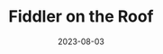 ---
title: Fiddler on the Roof
date: 2023-08-03
closing_date: 2023-09-17
layout: productions
featured_image: 2023_Fiddler_on_the_Roof.webp
image_caption: Graphic of Fiddler on the Roof at the Alhambra
image_credit: Alhambra Theatre & Dining
playbill: 
category: musicals
Theatre: The Alhambra Theatre & Dining
Venue: Alhambra Theatre
Website: https://sales.alhambrajax.com/100/tickets.shows.html?playID=1428&code=jaxplays
cast:
  Teveye: Tod Booth
  Golde: Lisa Valdini Booth
  Yente: Patti Eyler
  Lazar Wolf: Allan Baker
  Tzeitel: Sarah Warshavsky
  Hodel: Natalie Drake
  Motel: Bear Manescalhi
  Perchik: Alexander Blanco
  Chava: Sofia Smith
  Fyedka: Melvin Edward Nash II
  Sprintze (Grandmother Tzeitel): Tatum Matthews
  Bielke: Emma Decker
  The Constable: Thaddeus Walker
  The Rabbi\Fyedka: Ryan Lemmon
  Avram: Michael Mossucco
  Mendel: Christopher Michael Milligan
  Mordcha: Rodney Holmes
  Fruma-Sarah / Shandel: Alexia Adcock-Stanford
  The Fiddler: Idan Bar
  Sasha: Zachary Pickett
crew:
  Executive Producer: Tod Booth
  Vice President of Production: Shain Stroff
  Director: Jessie Booth
  Choreographer: Shain Stroff
  Musical Director: Cathy Giddens Murphy
  Technical Director: David Dionne
  Production Manager: Erick Ariel Sureda
  Co-choreographer: Erick Ariel Sureda
  Dance Captain: Idan Bar
  Company Manager: Lisa Valdini Booth
  Lighting Designer: Johnny Pettegrew
  Lighting Tech Assistant: Chad Conley
  Costume Designer:
    - Camala Pitts
    - Dorina Quailes
  Wardrobe Supervisor: Layla Thurman
  Head Seamstress: Allie Kangas
  Set Designer:
    - David Dionne
    - Ian Black
  Sound Designer: Eric Sullivan
  Sound Engineer: Briana Donawa
  Property Master: Patti Eyler
  Wig Design: Patty Pitts
  Assistant Stage Manager:
    - Melvin Nash
    - Sarah Brace
  Stage Crew: Kolby James
orchestra:
external_links:
---